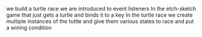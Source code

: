 we build  a turtle race 
we are introduced to event listeners
In the etch-sketch game that just gets a turtle and binds it to a 
key
In the turtle race we create multiple instances of the tuttle and give them various
states to race and put a wining condition